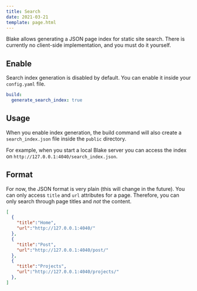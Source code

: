 ```yaml
---
title: Search
date: 2021-03-21
template: page.html
---
```


Blake allows generating a JSON page index for static site search. 
There is currently no client-side implementation, and you must do it 
yourself.

## Enable

Search index generation is disabled by default. You can enable it inside your `config.yaml` file.

```yaml
build:
  generate_search_index: true
```

## Usage

When you enable index generation, the build command will also create a `search_index.json` file inside the `public` directory.

For example, when you start a local Blake server you can access the index on `http://127.0.0.1:4040/search_index.json`.


## Format

For now, the JSON format is very plain (this will change in the future). You can only access `title` and `url` attributes for a page. Therefore, you can only search through page titles and *not* the content.

```json
[
  {
    "title":"Home",
    "url":"http://127.0.0.1:4040/"
  },
  {
    "title":"Post",
    "url":"http://127.0.0.1:4040/post/"
  },
  {
    "title":"Projects",
    "url":"http://127.0.0.1:4040/projects/"
  },
]
```